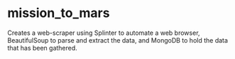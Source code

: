 # mission_to_mars
Creates a web-scraper using Splinter to automate a web browser, BeautifulSoup to parse and extract the data, and MongoDB to hold the data that has been gathered.
